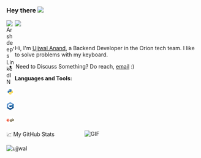 ### Hey there <img src="https://media.giphy.com/media/hvRJCLFzcasrR4ia7z/giphy.gif" width="25px">
</a>
<a href="https://www.linkedin.com/in/imujjwalanand/">
  <img align="left" alt="Arshdeep’s LinkedIN" width="22px" src="https://raw.githubusercontent.com/peterthehan/peterthehan/master/assets/linkedin.svg" />
</a>

![](https://visitor-badge.glitch.me/badge?page_id=ujjwal_anand)

<br />

Hi, I'm [Ujjwal Anand](https://www.linkedin.com/in/imujjwalanand/), a Backend Developer in the Orion tech team. I like to solve problems with my keyboard.

- Need to Discuss Something? Do reach, [email](mailto:ujjwal.annad@delhivery.com) :)

**Languages and Tools:**   
<code>
<img height="20" src="https://raw.githubusercontent.com/github/explore/80688e429a7d4ef2fca1e82350fe8e3517d3494d/topics/python/python.png"></code>
<!-- <code><img height="20" src="https://raw.githubusercontent.com/github/explore/80688e429a7d4ef2fca1e82350fe8e3517d3494d/topics/react/react.png"></code>
<code><img height="20" src="https://raw.githubusercontent.com/github/explore/5c058a388828bb5fde0bcafd4bc867b5bb3f26f3/topics/graphql/graphql.png"></code>
<code><img height="20" src="https://raw.githubusercontent.com/github/explore/80688e429a7d4ef2fca1e82350fe8e3517d3494d/topics/nodejs/nodejs.png"></code> -->
<code><img height="20" src="https://raw.githubusercontent.com/github/explore/80688e429a7d4ef2fca1e82350fe8e3517d3494d/topics/cpp/cpp.png"></code>
<!-- <code><img height="20" src="https://raw.githubusercontent.com/github/explore/80688e429a7d4ef2fca1e82350fe8e3517d3494d/topics/mysql/mysql.png"></code>
<code><img height="20" src="https://raw.githubusercontent.com/github/explore/80688e429a7d4ef2fca1e82350fe8e3517d3494d/topics/firebase/firebase.png"></code> -->
<code><img height="20" src="https://raw.githubusercontent.com/github/explore/80688e429a7d4ef2fca1e82350fe8e3517d3494d/topics/git/git.png"></code> 


  <img align="right" alt="GIF" src="https://media1.giphy.com/media/13HgwGsXF0aiGY/200w.webp?cid=ecf05e47rabevoyulv549p5gur2zoqct6gmnv2wk0yvvwuw6&rid=200w.webp&ct=g" width="300"/>



<p align=”center”>📈 My GitHub Stats</p>
<img width=”100” src="https://github-readme-stats.vercel.app/api?username=ujjwal-delhivery&show_icons=true&theme=gotham&count_private=true&include_all_commits=true" alt="ujjwal" />
</p>